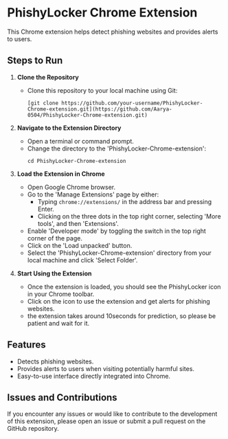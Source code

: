 # PhishyLocker Chrome Extension

This Chrome extension helps detect phishing websites and provides alerts to users.

## Steps to Run

1. **Clone the Repository**
   - Clone this repository to your local machine using Git:
     ```
     [git clone https://github.com/your-username/PhishyLocker-Chrome-extension.git](https://github.com/Aarya-0504/PhishyLocker-Chrome-extension.git)
     ```

2. **Navigate to the Extension Directory**
   - Open a terminal or command prompt.
   - Change the directory to the 'PhishyLocker-Chrome-extension':
     ```
     cd PhishyLocker-Chrome-extension
     ```

3. **Load the Extension in Chrome**
   - Open Google Chrome browser.
   - Go to the 'Manage Extensions' page by either:
     - Typing `chrome://extensions/` in the address bar and pressing Enter.
     - Clicking on the three dots in the top right corner, selecting 'More tools', and then 'Extensions'.
   - Enable 'Developer mode' by toggling the switch in the top right corner of the page.
   - Click on the 'Load unpacked' button.
   - Select the 'PhishyLocker-Chrome-extension' directory from your local machine and click 'Select Folder'.

4. **Start Using the Extension**
   - Once the extension is loaded, you should see the PhishyLocker icon in your Chrome toolbar.
   - Click on the icon to use the extension and get alerts for phishing websites.
   - the extension takes around 10seconds for prediction, so please be patient and wait for it.

## Features

- Detects phishing websites.
- Provides alerts to users when visiting potentially harmful sites.
- Easy-to-use interface directly integrated into Chrome.

## Issues and Contributions

If you encounter any issues or would like to contribute to the development of this extension, please open an issue or submit a pull request on the GitHub repository.


 
